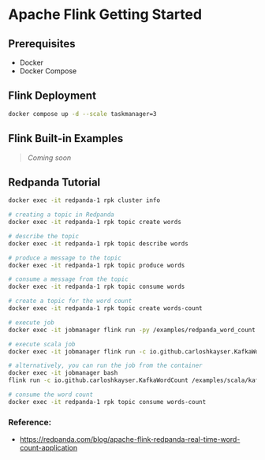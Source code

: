 # Apache Flink Getting Started

## Prerequisites

- Docker
- Docker Compose

## Flink Deployment

```bash
docker compose up -d --scale taskmanager=3
```

<!-- docker exec -it jobmanager bash

cd /examples

flink run -py word_count.py -->

## Flink Built-in Examples

> *Coming soon*

## Redpanda Tutorial

```bash
docker exec -it redpanda-1 rpk cluster info

# creating a topic in Redpanda
docker exec -it redpanda-1 rpk topic create words

# describe the topic
docker exec -it redpanda-1 rpk topic describe words

# produce a message to the topic
docker exec -it redpanda-1 rpk topic produce words

# consume a message from the topic
docker exec -it redpanda-1 rpk topic consume words

# create a topic for the word count
docker exec -it redpanda-1 rpk topic create words-count

# execute job
docker exec -it jobmanager flink run -py /examples/redpanda_word_count.py

# execute scala job
docker exec -it jobmanager flink run -c io.github.carloshkayser.KafkaWordCount /examples/scala/kafkawordcount/target/scala-2.12/KafkaWordCount-assembly-1.0.jar

# alternatively, you can run the job from the container
docker exec -it jobmanager bash
flink run -c io.github.carloshkayser.KafkaWordCount /examples/scala/kafkawordcount/target/scala-2.12/KafkaWordCount-assembly-1.0.jar

# consume the word count
docker exec -it redpanda-1 rpk topic consume words-count
```

### Reference:
- https://redpanda.com/blog/apache-flink-redpanda-real-time-word-count-application
